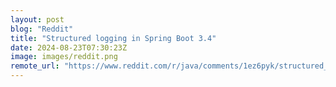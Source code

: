 ```yaml
---
layout: post
blog: "Reddit"
title: "Structured logging in Spring Boot 3.4"
date: 2024-08-23T07:30:23Z
image: images/reddit.png
remote_url: "https://www.reddit.com/r/java/comments/1ez6pyk/structured_logging_in_spring_boot_34/"
---
```


